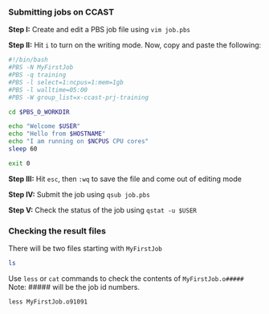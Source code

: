 ### Submitting jobs on CCAST
**Step I:** Create and edit a PBS job file using `vim job.pbs`

**Step II:** Hit `i` to turn on the writing mode. Now, copy and paste the following:
```bash
#!/bin/bash
#PBS -N MyFirstJob
#PBS -q training
#PBS -l select=1:ncpus=1:mem=1gb
#PBS -l walltime=05:00
#PBS -W group_list=x-ccast-prj-training

cd $PBS_O_WORKDIR

echo "Welcome $USER"
echo "Hello from $HOSTNAME"
echo "I am running on $NCPUS CPU cores"
sleep 60

exit 0
```

**Step III:** Hit `esc`, then `:wq` to save the file and come out of editing mode

**Step IV:** Submit the job using `qsub job.pbs`

**Step V:** Check the status of the job using `qstat -u $USER`

### Checking the result files
There will be two files starting with `MyFirstJob`
```bash
ls
```

Use `less` or `cat` commands to check the contents of `MyFirstJob.o#####` Note: ##### will be the job id numbers.
```
less MyFirstJob.o91091
```
